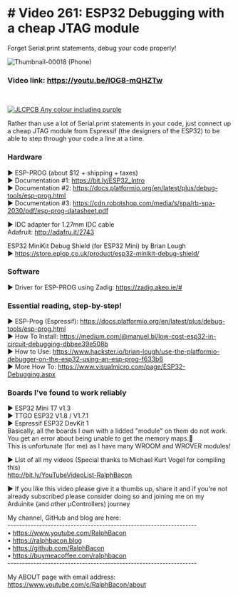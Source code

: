 # # Video 261: ESP32 Debugging with a cheap JTAG module  
Forget Serial.print statements, debug your code properly!  

![Thumbnail-00018 (Phone)](https://user-images.githubusercontent.com/20911308/223477128-8d5d9eb0-d804-4ba0-b9f6-d333689c8edf.png)

### Video link: https://youtu.be/lOG8-mQHZTw  
<br>  

[![JLCPCB Any colour including purple](https://user-images.githubusercontent.com/20911308/223475598-b2e00f51-f634-4802-a6c1-336b02c748d6.jpg "JLCPCB - $2 for 2, 4, 8-layer PCBs and more")](https://jlcpcb.com/)  

Rather than use a lot of Serial.print statements in your code, just connect up a cheap JTAG module from Espressif (the designers of the ESP32) to be able to step through your code a line at a time.

### Hardware  
► ESP-PROG (about $12 + shipping + taxes)  
► Documentation #1: https://bit.ly/ESP32_Intro  
► Documentation #2: https://docs.platformio.org/en/latest/plus/debug-tools/esp-prog.html  
► Documentation #3: https://cdn.robotshop.com/media/s/spa/rb-spa-2030/pdf/esp-prog-datasheet.pdf  

► IDC adapter for 1.27mm IDC cable  
Adafruit: http://adafru.it/2743  

ESP32 MiniKit Debug Shield (for ESP32 Mini) by Brian Lough  
► https://store.eplop.co.uk/product/esp32-minikit-debug-shield/  

### Software  
► Driver for ESP-PROG using Zadig: https://zadig.akeo.ie/#  

### Essential reading, step-by-step!  
► ESP-Prog (Espressif): https://docs.platformio.org/en/latest/plus/debug-tools/esp-prog.html  
► How To Install: https://medium.com/@manuel.bl/low-cost-esp32-in-circuit-debugging-dbbee39e508b  
► How to Use: https://www.hackster.io/brian-lough/use-the-platformio-debugger-on-the-esp32-using-an-esp-prog-f633b6  
► More How To: https://www.visualmicro.com/page/ESP32-Debugging.aspx  

### Boards I've found to work reliably  
► ESP32 Mini T7 v1.3  
► TTGO ESP32 V1.8 / V1.7.1  
► Espressif ESP32 DevKit 1  
Basically, all the boards I own with a lidded "module" on them do not work. You get an error about being unable to get the memory maps.🤷  
This is unfortunate (for me) as I have many WROOM and WROVER modules!  

► List of all my videos
(Special thanks to Michael Kurt Vogel for compiling this)  
http://bit.ly/YouTubeVideoList-RalphBacon

► If you like this video please give it a thumbs up, share it and if you're not already subscribed please consider doing so and joining me on my Arduinite (and other μControllers) journey

My channel, GitHub and blog are here:  
\------------------------------------------------------------------  
• https://www.youtube.com/RalphBacon  
• https://ralphbacon.blog  
• https://github.com/RalphBacon  
• https://buymeacoffee.com/ralphbacon  
\------------------------------------------------------------------

My ABOUT page with email address: https://www.youtube.com/c/RalphBacon/about



